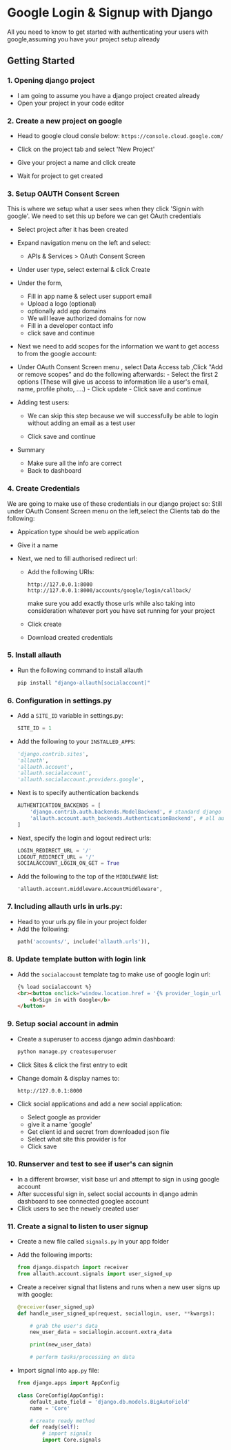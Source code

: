 # Google Login & Signup with Django

All you need to know to get started with authenticating your users with google,assuming you have your project setup already

## Getting Started

### 1. Opening django project

- I am going to assume you have a django project created already
- Open your project in your code editor

### 2. Create a new project on google
- Head to google cloud consle below:
    ```https://console.cloud.google.com/```

- Click on the project tab and select 'New Project'

- Give your project a name and click create

- Wait for project to get created

### 3. Setup OAUTH Consent Screen

This is where we setup what a user sees when they click 'Signin with google'. We need to set this up before we can get OAuth credentials

- Select project after it has been created

- Expand navigation menu on the left and select:
    - APIs & Services > OAuth Consent Screen

- Under user type, select external & click Create

- Under the form, 
    - Fill in app name & select user support email
    - Upload a logo (optional)
    - optionally add app domains 
    - We will leave authorized domains for now
    - Fill in a developer contact info
    - click save and continue

- Next we need to add scopes for the information we want to get access to from the google account:
- Under OAuth Consent Screen menu , select Data Access tab ,Click "Add or remove scopes" and do the following afterwards:
        - Select the first 2 options
            (These will give us access to information lile a user's email, name, profile photo, ....)
        - Click update
        - Click save and continue

- Adding test users:
    - We can skip this step because we will successfully be able to login without adding an email as a test user 

    - Click save and continue

- Summary
    - Make sure all the info are correct
    - Back to dashboard

### 4. Create Credentials
We are going to make use of these credentials in our django project so:
 Still under OAuth Consent Screen menu on the left,select the Clients tab do the following:
- Appication type should be web application

- Give it a name

- Next, we ned to fill authorised redirect url:
    - Add the following URIs:
      
        ```http://127.0.0.1:8000```
        ```http://127.0.0.1:8000/accounts/google/login/callback/```

        make sure you add exactly those urls while also taking into consideration whatever port you have set running for your project
        

    - Click create
    - Download created credentials

### 5. Install allauth

- Run the following command to install allauth
    ```bash
    pip install "django-allauth[socialaccount]"
    ```

### 6. Configuration in settings.py
- Add a ```SITE_ID``` variable in settings.py:
    ```python
    SITE_ID = 1
    ```
- Add the following to your ```INSTALLED_APPS```:
    ```python
    'django.contrib.sites',
    'allauth',
    'allauth.account',
    'allauth.socialaccount',
    'allauth.socialaccount.providers.google',
    ```

- Next is to specify authentication backends
    ```python
    AUTHENTICATION_BACKENDS = [
        'django.contrib.auth.backends.ModelBackend', # standard django backend
        'allauth.account.auth_backends.AuthenticationBackend', # all auth backend
    ]
    ```

- Next, specify the login and logout redirect urls:
     ```python
    LOGIN_REDIRECT_URL = '/'
    LOGOUT_REDIRECT_URL = '/'
    SOCIALACCOUNT_LOGIN_ON_GET = True
    ```

- Add the following to the top of the ```MIDDLEWARE``` list:
    ```
    'allauth.account.middleware.AccountMiddleware',
    ```

### 7. Including allauth urls in urls.py:

- Head to your urls.py file in your project folder
- Add the following:
    ```python
    path('accounts/', include('allauth.urls')),
    ```

### 8. Update template button with login link
- Add the ```socialaccount``` template tag to make use of google login url:
    ```html
    {% load socialaccount %}
    <br><button onclick="window.location.href = '{% provider_login_url 'google' %}' " type="button" class="login-with-google-btn" >
        <b>Sign in with Google</b>
    </button>
    ```

### 9. Setup social account in admin

- Create a superuser to access django admin dashboard:
    ```bash
    python manage.py createsuperuser
    ```

- Click Sites & click the first entry to edit

- Change domain & display names to:
    ```url
    http://127.0.0.1:8000
    ```

- Click social applications and add a new social application:
    - Select google as provider
    - give it a name 'google'
    - Get client id and secret from downloaded json file
    - Select what site this provider is for 
    - Click save

### 10. Runserver and test to see if user's can signin

- In a different browser, visit base url and attempt to sign in using google account
- After successful sign in, select social accounts in django admin dashboard to see connected googlee account
- Click users to see the newely created user

### 11. Create a signal to listen to user signup

- Create a new file called ```signals.py``` in your app folder
- Add the following imports:
    ```python
    from django.dispatch import receiver
    from allauth.account.signals import user_signed_up
    ```
- Create a receiver signal that listens and runs when a new user signs up with google:
    ```python
    @receiver(user_signed_up)
    def handle_user_signed_up(request, sociallogin, user, **kwargs):

        # grab the user's data
        new_user_data = sociallogin.account.extra_data

        print(new_user_data)

        # perform tasks/processing on data

    ```

- Import signal into ```app.py``` file:
    ```python
    from django.apps import AppConfig

    class CoreConfig(AppConfig):
        default_auto_field = 'django.db.models.BigAutoField'
        name = 'Core'

        # create ready method
        def ready(self):
            # import signals
            import Core.signals
    ```
